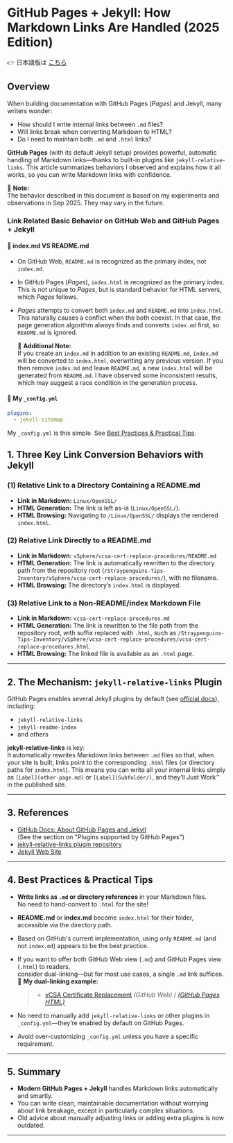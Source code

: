 # GitHub Pages + Jekyll: How Markdown Links Are Handled (2025 Edition)

👉 日本語版は [こちら](github-pages-md-link-behavior_ja.md) 

## Overview

When building documentation with GitHub Pages (*Pages*) and Jekyll, many writers wonder:
- How should I write internal links between `.md` files?
- Will links break when converting Markdown to HTML?
- Do I need to maintain both `.md` and `.html` links?

**GitHub Pages** (with its default Jekyll setup) provides powerful, automatic handling of Markdown links—thanks to built-in plugins like `jekyll-relative-links`. This article summarizes behaviors I observed and explains how it all works, so you can write Markdown links with confidence.

📝 **Note:**  
The behavior described in this document is based on my experiments and observations in Sep 2025. They may vary in the future.

### Link Related Basic Behavior on GitHub Web and GitHub Pages + Jekyll

#### 📌 index.md VS README.md

- On GitHub Web, `README.md` is recognized as the primary index, not `index.md`.
- In GitHub Pages (*Pages*), `index.html` is recognized as the primary index. This is not unique to *Pages*, but is standard behavior for HTML servers, which *Pages* follows.
- *Pages* attempts to convert both `index.md` and `README.md` into `index.html`. This naturally causes a conflict when the both coexist. In that case, the page generation algorithm always finds and converts `index.md` first, so `README.md` is ignored.

  📝 **Additional Note:**  
  If you create an `index.md` in addition to an existing `README.md`, `index.md` will be converted to `index.html`, overwriting any previous version. If you then remove `index.md` and leave `README.md`, a new `index.html` will be generated from `README.md`. I have observed some inconsistent results, which may suggest a race condition in the generation process.

#### 📌 My `_config.yml`

```yaml
plugins:
  - jekyll-sitemap
```

My `_config.yml` is this simple. See [Best Practices & Practical Tips](#4-best-practices--practical-tips).

## 1. Three Key Link Conversion Behaviors with Jekyll

### (1) Relative Link to a Directory Containing a README.md

- **Link in Markdown:** `Linux/OpenSSL/`
- **HTML Generation:** The link is left as-is (`Linux/OpenSSL/`).
- **HTML Browsing:** Navigating to `/Linux/OpenSSL/` displays the rendered `index.html`.

### (2) Relative Link Directly to a README.md

- **Link in Markdown:** `vSphere/vcsa-cert-replace-procedures/README.md`
- **HTML Generation:** The link is automatically rewritten to the directory path from the repository root (`/Straypenguins-Tips-Inventory/vSphere/vcsa-cert-replace-procedures/`), with no filename.
- **HTML Browsing:** The directory’s `index.html` is displayed.

### (3) Relative Link to a Non-README/index Markdown File

- **Link in Markdown:** `vcsa-cert-replace-procedures.md`
- **HTML Generation:** The link is rewritten to the file path from the repository root, with suffix replaced with `.html`, such as `/Straypenguins-Tips-Inventory/vSphere/vcsa-cert-replace-procedures/vcsa-cert-replace-procedures.html`.
- **HTML Browsing:** The linked file is available as an `.html` page.

---

## 2. The Mechanism: `jekyll-relative-links` Plugin

GitHub Pages enables several Jekyll plugins by default (see [official docs](https://docs.github.com/en/pages/setting-up-a-github-pages-site-with-jekyll/about-github-pages-and-jekyll)), including:

- `jekyll-relative-links`
- `jekyll-readme-index`
- and others

**jekyll-relative-links** is key:  
It automatically rewrites Markdown links between `.md` files so that, when your site is built, links point to the corresponding `.html` files (or directory paths for `index.html`). This means you can write all your internal links simply as `[Label](other-page.md)` or `[Label](Subfolder/)`, and they’ll Just Work™ in the published site.

---

## 3. References

- [GitHub Docs: About GitHub Pages and Jekyll](https://docs.github.com/en/pages/setting-up-a-github-pages-site-with-jekyll/about-github-pages-and-jekyll)  
  (See the section on "Plugins supported by GitHub Pages")
- [jekyll-relative-links plugin repository](https://github.com/benbalter/jekyll-relative-links)
- [Jekyll Web Site](https://jekyllrb.com)

---

## 4. Best Practices & Practical Tips

- **Write links as `.md` or directory references** in your Markdown files.  
  No need to hand-convert to `.html` for the site!
- **README.md** or **index.md** become `index.html` for their folder, accessible via the directory path.
- Based on GitHub's current implementation, using only `README.md` (and not `index.md`) appears to be the best practice.
- If you want to offer both GitHub Web view (`.md`) and GitHub Pages view (`.html`) to readers,  
  consider dual-linking—but for most use cases, a single `.md` link suffices.  
  📝 **My dual-linking example:**
  > - [vCSA Certificate Replacement](vSphere/vcsa-cert-replace-procedures/README.md) *(GitHub Web)* / [*(GitHub Pages HTML)*](https://tatsuya-nonogaki.github.io/Straypenguins-Tips-Inventory/vSphere/vcsa-cert-replace-procedures/)  

- No need to manually add `jekyll-relative-links` or other plugins in `_config.yml`—they’re enabled by default on GitHub Pages.
- Avoid over-customizing `_config.yml` unless you have a specific requirement.

---

## 5. Summary

- **Modern GitHub Pages + Jekyll** handles Markdown links automatically and smartly.
- You can write clean, maintainable documentation without worrying about link breakage, except in particularly complex situations.
- Old advice about manually adjusting links or adding extra plugins is now outdated.

---
